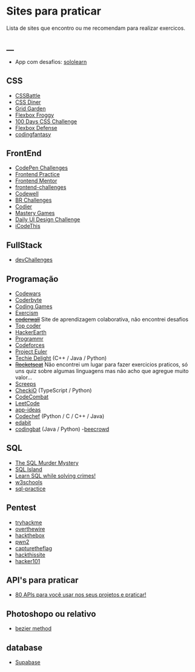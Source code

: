# __Sites para praticar__

Lista de sites que encontro ou me recomendam para realizar exercicos.

## __

- App com desafios: [sololearn](https://www.sololearn.com/pt/)

## __CSS__

- [CSSBattle](https://cssbattle.dev/)
- [CSS Diner](https://flukeout.github.io/)
- [Grid Garden](https://cssgridgarden.com/)
- [Flexbox Froggy](https://flexboxfroggy.com/)
- [100 Days CSS Challenge](https://100dayscss.com/)
- [Flexbox Defense](http://www.flexboxdefense.com/)
- [codingfantasy](https://codingfantasy.com/)

## __FrontEnd__

- [CodePen Challenges](https://codepen.io/challenges)
- [Frontend Practice](https://www.frontendpractice.com/projects)
- [Frontend Mentor](https://www.frontendmentor.io/home)
- [frontend-challenges](https://github.com/felipefialho/frontend-challenges)
- [Codewell](https://www.codewell.cc/)
- [BR Challenges](https://www.brchallenges.com/)
- [Codier](https://codier.io/)
- [Mastery Games](https://mastery.games/)
- [Daily UI Design Challenge](https://www.dailyui.co/)
- [iCodeThis](https://icodethis.com/app)

## __FullStack__

- [devChallenges](https://devchallenges.io/challenges)

## __Programação__

- [Codewars](https://www.codewars.com/)
- [Coderbyte](https://coderbyte.com/)
- [Coding Games](https://www.codingame.com/start/)
- [Exercism](https://exercism.org/dashboard)
- ~~[coderwall](https://coderwall.com/trending)~~ Site de aprendizagem colaborativa, não encontrei desafios
- [Top coder](https://www.topcoder.com/)
- [HackerEarth](https://www.hackerearth.com/)
- [Programmr](https://www.programmr.com/)
- [Codeforces](https://codeforces.com/)
- [Project Euler](https://projecteuler.net/)
- [Techie Delight](https://www.techiedelight.com/) (C++ / Java / Python)
- ~~[Rocketseat](https://www.rocketseat.com.br/)~~ Não encontrei um lugar para fazer exercicios praticos, só uns quiz sobre algumas linguagens mas não acho que agregue muito valor... 
- [Screeps](https://screeps.com/)
- [CheckiO](https://checkio.org/) (TypeScript / Python)
- [CodeCombat](https://codecombat.com/)
- [LeetCode](https://leetcode.com/)
- [app-ideas](https://github.com/florinpop17/app-ideas)
- [Codechef](https://www.codechef.com/) (Python / C / C++ / Java)
- [edabit](https://edabit.com/#!)
- [codingbat](https://codingbat.com/) (Java / Python)
-[beecrowd](https://judge.beecrowd.com/pt/login)

## __SQL__

- [The SQL Murder Mystery](https://mystery.knightlab.com/)
- [SQL Island](https://sql-island.informatik.uni-kl.de/)
- [Learn SQL while solving crimes!](https://sqlpd.com/)
- [w3schools](https://www.w3schools.com/sql/sql_exercises.asp)
- [sql-practice](https://www.sql-practice.com/)

## __Pentest__

- [tryhackme](https://tryhackme.com/)
- [overthewire](https://overthewire.org/wargames/)
- [hackthebox](https://www.hackthebox.com/)
- [pwn2](https://pwn2.win/pt-BR)
- [capturetheflag](https://hackersec.com/)
- [hackthissite](https://www.hackthissite.org/)
- [hacker101](https://www.hacker101.com/)

## __API's para praticar__

- [80 APIs para você usar nos seus projetos e praticar!](https://www.linkedin.com/pulse/80-apis-para-voc%C3%AA-usar-nos-seus-projetos-e-praticar-leticia-coelho/?originalSubdomain=pt)


## __Photoshopo ou relativo__ 

- [bezier method](https://bezier.method.ac/)

## __database__

- [Supabase](https://supabase.com/)